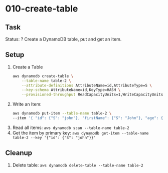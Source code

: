 # 010-create-table

## Task
Status: ?
Create a DynamoDB table, put and get an item.

## Setup

1. Create a Table
   ```bash
   aws dynamodb create-table \
       --table-name table-2 \
       --attribute-definitions AttributeName=id,AttributeType=S \
       --key-schema AttributeName=id,KeyType=HASH \
       --provisioned-throughput ReadCapacityUnits=1,WriteCapacityUnits=1
   ```
2. Write an Item:
   ```bash
   aws dynamodb put-item --table-name table-2 \
   --item '{ "id": {"S": "john"}, "firstName": {"S": "John"}, "age": {"N": "30"} }'
   ```
3. Read all items: `aws dynamodb scan --table-name table-2`
4. Get the item by primary key: `aws dynamodb get-item --table-name table-2 --key '{"id": {"S": "john"}}'`

## Cleanup

1. Delete table: `aws dynamodb delete-table --table-name table-2`
